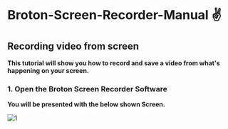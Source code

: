 # Broton-Screen-Recorder-Manual :v:

## Recording video from screen
**This tutorial will show you how to record and save a video from what's happening on your screen.**

### 1. Open the Broton Screen Recorder Software
**You will be presented with the below shown Screen.**  

![1](https://user-images.githubusercontent.com/71088270/104145296-68c41400-53ec-11eb-89f1-278c8e83a233.PNG)
